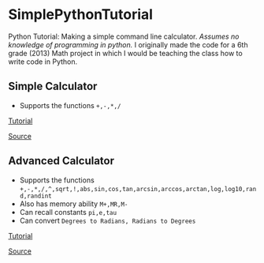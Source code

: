 # SimplePythonTutorial
Python Tutorial: Making a simple command line calculator. *_Assumes no knowledge of programming in python._* I originally made the code for a 6th grade (2013) Math project in which I would be teaching the class how to write code in Python.

## Simple Calculator

* Supports the functions `+,-,*,/`

[Tutorial](https://github.com/neilbalch/Python-Tutorial-Calculator/blob/master/Simple%20Calculator%20Tutorial.md)

[Source](https://github.com/neilbalch/Python-Tutorial-Calculator/blob/master/Simple%20Calculator.py)

## Advanced Calculator

* Supports the functions `+,-,*,/,^,sqrt,!,abs,sin,cos,tan,arcsin,arccos,arctan,log,log10,rand,randint`
* Also has memory ability `M+,MR,M-`
* Can recall constants `pi,e,tau`
* Can convert `Degrees to Radians, Radians to Degrees`

[Tutorial](https://github.com/neilbalch/Python-Tutorial-Calculator/blob/master/Advanced%20Calculator%20Tutorial.md)

[Source](https://github.com/neilbalch/Python-Tutorial-Calculator/blob/master/Advanced%20Calculator.py)
